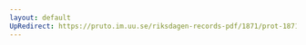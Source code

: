 ```yaml
---
layout: default
UpRedirect: https://pruto.im.uu.se/riksdagen-records-pdf/1871/prot-1871--fk--309/prot-1871--fk--309_005.pdf
---
```

